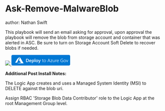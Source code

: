 # Ask-Remove-MalwareBlob
author: Nathan Swift

This playbook will send an email asking for approval, upon approval the playbook will remove the blob from storage account and container that was alerted in ASC. Be sure to turn on Storage Account Soft Delete to recover blobs if needed.

<a href="https://portal.azure.com/#create/Microsoft.Template/uri/https%3A%2F%2Fraw.githubusercontent.com%2FAzure%2FAzure-Security-Center%2Fmaster%2FWorkflow%2520automation%2FAsk-Remove-MalwareBlob%2Fazuredeploy.json" target="_blank">
    <img src="https://aka.ms/deploytoazurebutton"/>
</a>
<a href="https://portal.azure.us/#create/Microsoft.Template/uri/https%3A%2F%2Fraw.githubusercontent.com%2FAzure%2FAzure-Security-Center%2Fmaster%2FWorkflow%2520automation%2FAsk-Remove-MalwareBlob%2Fus%2Fazuredeploy.json" target="_blank">
<img src="https://raw.githubusercontent.com/Azure/azure-quickstart-templates/master/1-CONTRIBUTION-GUIDE/images/deploytoazuregov.png"/>
</a>

**Additional Post Install Notes:**

The Logic App creates and uses a Managed System Identity (MSI) to DELETE against the blob uri. 

Assign RBAC 'Storage Blob Data Contributor' role to the Logic App at the root Management Group level.